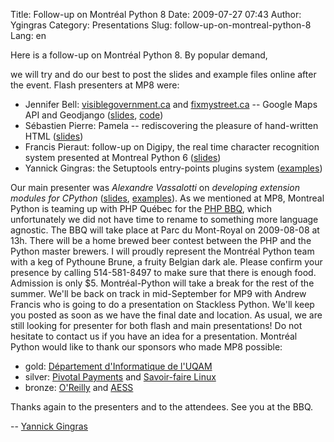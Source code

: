 Title: Follow-up on Montréal Python 8
Date: 2009-07-27 07:43
Author: Ygingras
Category: Presentations
Slug: follow-up-on-montreal-python-8
Lang: en

<!--:en-->Here is a follow-up on Montréal Python 8. By popular demand,
we will try and do our best to post the slides and example files online
after the event. Flash presenters at MP8 were:

-   Jennifer Bell: [visiblegovernment.ca][] and [fixmystreet.ca][] --
    Google Maps API and Geodjango ([slides][], [code][])
-   Sébastien Pierre: Pamela -- rediscovering the pleasure of
    hand-written HTML ([slides][1])
-   Francis Pieraut: follow-up on Digipy, the real time character
    recognition system presented at Montreal Python 6 ([slides][2])
-   Yannick Gingras: the Setuptools entry-points plugins system
    ([examples][])

Our main presenter was *Alexandre Vassalotti* on *developing extension
modules for CPython* ([slides][3], [examples][4]). As we mentioned at
MP8, Montreal Python is teaming up with PHP Québec for the [PHP BBQ][],
which unfortunately we did not have time to rename to something more
language agnostic. The BBQ will take place at Parc du Mont-Royal on
2009-08-08 at 13h. There will be a home brewed beer contest between the
PHP and the Python master brewers. I will proudly represent the Montréal
Python team with a keg of Pythoune Brune, a fruity Belgian dark ale.
Please confirm your presence by calling 514-581-8497 to make sure that
there is enough food. Admission is only $5. Montréal-Python will take a
break for the rest of the summer. We'll be back on track in
mid-September for MP9 with Andrew Francis who is going to do a
presentation on Stackless Python. We'll keep you posted as soon as we
have the final date and location. As usual, we are still looking for
presenter for both flash and main presentations! Do not hesitate to
contact us if you have an idea for a presentation. Montréal Python would
like to thank our sponsors who made MP8 possible:

-   gold: [Département d'Informatique de l'UQAM][]
-   silver: [Pivotal Payments][] and [Savoir-faire Linux][]
-   bronze: [O'Reilly][] and [AESS][]

Thanks again to the presenters and to the attendees. See you at the BBQ.

-- [Yannick Gingras][]

  [visiblegovernment.ca]: http://visiblegovernment.ca
  [fixmystreet.ca]: http://fixmystreet.ca
  [slides]: http://montrealpython.com/wp-content/uploads/2009/07/mp8-visiblegovermento.pdf
  [code]: http://github.com/visiblegovernment
  [1]: http://montrealpython.com/wp-content/uploads/2009/07/mp8-pamela.pdf
  [2]: http://montrealpython.com/wp-content/uploads/2009/07/mp8-digipy.pdf
  [examples]: http://montrealpython.com/wp-content/uploads/2009/07/mp8-setuptools-plugins-intro.tar.gz
  [3]: http://montrealpython.com/wp-content/uploads/2009/07/mp8-main-presentation.pdf
  [4]: http://montrealpython.com/wp-content/uploads/2009/07/mp8-main-presentation-examples.zip
  [PHP BBQ]: http://www.phpquebec.org/modules/piCal/index.php?smode=Daily&caldate=2009-8-8
  [Département d'Informatique de l'UQAM]: http://www.info.uqam.ca/
  [Pivotal Payments]: http://www.pivotalpayments.ca/
  [Savoir-faire Linux]: http://savoirfairelinux.com
  [O'Reilly]: http://oreilly.com/
  [AESS]: http://www.aessuqam.org/
  [Yannick Gingras]: http://ygingras.net
